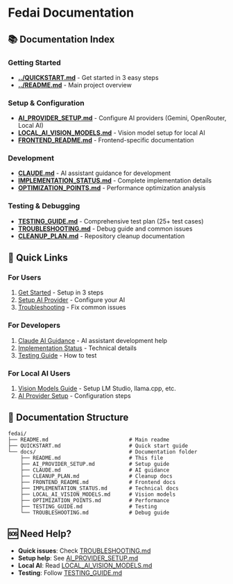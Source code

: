 # Fedai Documentation

## 📚 Documentation Index

### Getting Started
- **[../QUICKSTART.md](../QUICKSTART.md)** - Get started in 3 easy steps
- **[../README.md](../README.md)** - Main project overview

### Setup & Configuration
- **[AI_PROVIDER_SETUP.md](AI_PROVIDER_SETUP.md)** - Configure AI providers (Gemini, OpenRouter, Local AI)
- **[LOCAL_AI_VISION_MODELS.md](LOCAL_AI_VISION_MODELS.md)** - Vision model setup for local AI
- **[FRONTEND_README.md](FRONTEND_README.md)** - Frontend-specific documentation

### Development
- **[CLAUDE.md](CLAUDE.md)** - AI assistant guidance for development
- **[IMPLEMENTATION_STATUS.md](IMPLEMENTATION_STATUS.md)** - Complete implementation details
- **[OPTIMIZATION_POINTS.md](OPTIMIZATION_POINTS.md)** - Performance optimization analysis

### Testing & Debugging
- **[TESTING_GUIDE.md](TESTING_GUIDE.md)** - Comprehensive test plan (25+ test cases)
- **[TROUBLESHOOTING.md](TROUBLESHOOTING.md)** - Debug guide and common issues
- **[CLEANUP_PLAN.md](CLEANUP_PLAN.md)** - Repository cleanup documentation

## 🚀 Quick Links

### For Users
1. [Get Started](../QUICKSTART.md) - Setup in 3 steps
2. [Setup AI Provider](AI_PROVIDER_SETUP.md) - Configure your AI
3. [Troubleshooting](TROUBLESHOOTING.md) - Fix common issues

### For Developers
1. [Claude AI Guidance](CLAUDE.md) - AI assistant development help
2. [Implementation Status](IMPLEMENTATION_STATUS.md) - Technical details
3. [Testing Guide](TESTING_GUIDE.md) - How to test

### For Local AI Users
1. [Vision Models Guide](LOCAL_AI_VISION_MODELS.md) - Setup LM Studio, llama.cpp, etc.
2. [AI Provider Setup](AI_PROVIDER_SETUP.md) - Configuration steps

## 📖 Documentation Structure

```
fedai/
├── README.md                          # Main readme
├── QUICKSTART.md                      # Quick start guide
└── docs/                              # Documentation folder
    ├── README.md                      # This file
    ├── AI_PROVIDER_SETUP.md           # Setup guide
    ├── CLAUDE.md                      # AI guidance
    ├── CLEANUP_PLAN.md                # Cleanup docs
    ├── FRONTEND_README.md             # Frontend docs
    ├── IMPLEMENTATION_STATUS.md       # Technical docs
    ├── LOCAL_AI_VISION_MODELS.md      # Vision models
    ├── OPTIMIZATION_POINTS.md         # Performance
    ├── TESTING_GUIDE.md               # Testing
    └── TROUBLESHOOTING.md             # Debug guide
```

## 🆘 Need Help?

- **Quick issues**: Check [TROUBLESHOOTING.md](TROUBLESHOOTING.md)
- **Setup help**: See [AI_PROVIDER_SETUP.md](AI_PROVIDER_SETUP.md)
- **Local AI**: Read [LOCAL_AI_VISION_MODELS.md](LOCAL_AI_VISION_MODELS.md)
- **Testing**: Follow [TESTING_GUIDE.md](TESTING_GUIDE.md)
